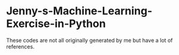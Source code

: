# Jenny-s-Machine-Learning-Exercise-in-Python
These codes are not all originally generated by me but have a lot of references.
